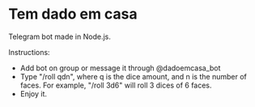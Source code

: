 # Tem dado em casa

Telegram bot made in Node.js.

Instructions: 
- Add bot on group or message it through @dadoemcasa_bot
- Type "/roll qdn", where q is the dice amount, and n is the number of faces. For example, "/roll 3d6" will roll 3 dices of 6 faces.
- Enjoy it.
